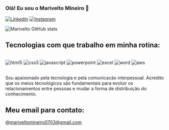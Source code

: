 ### Olá! Eu sou o Marivelto Mineiro 🤖

[![Linkedin](https://img.shields.io/badge/LinkedIn-0077B5?style=for-the-badge&logo=linkedin&logoColor=white)](https://www.linkedin.com/in/marivelto-mineiro-5816912b7)
[![Instagram](https://img.shields.io/badge/Instagram-E4405F?style=for-the-badge&logo=instagram&logoColor=white)](https://instagram.com/marivelto_jr)

![Marivelto GitHub stats](https://github-readme-stats.vercel.app/api?username=mariveltomineiro&show_icons=true&theme=radical)

## Tecnologias com que trabalho em minha rotina:

<div style="display: inline_block"><br/>
  <img  alt="html5" src="https://img.shields.io/badge/HTML5-E34F26?style=for-the-badge&logo=html5&logoColor=white"/>
  <img  alt="css3" src="https://img.shields.io/badge/CSS3-1572B6?style=for-the-badge&logo=css3&logoColor=white"/>
  <img  alt="javascript" src="https://img.shields.io/badge/JavaScript-F7DF1E?style=for-the-badge&logo=javascript&logoColor=black"/>
 <img  alt="powerpoint" src="https://img.shields.io/badge/Microsoft_PowerPoint-B7472A?style=for-the-badge&logo=microsoft-powerpoint&logoColor=white"/>
 <img  alt="excel" src="https://img.shields.io/badge/Microsoft_Excel-217346?style=for-the-badge&logo=microsoft-excel&logoColor=white"/>
 <img  alt="word" src="https://img.shields.io/badge/Microsoft_Word-2B579A?style=for-the-badge&logo=microsoft-word&logoColor=white"/>
 <img  alt="aws" src="https://img.shields.io/badge/Amazon_AWS-232F3E?style=for-the-badge&logo=amazon-aws&logoColor=white"/>
  
</div><br/>

Sou apaixonado pela tecnologia e pela comunicacão interpessoal. Acredito que os meios técnológicos são fundamentais para evoluir os relacionamentos entre pessoas e mudar a forma de distribuição do conhecimento.

## Meu email para contato:
@mariveltomineiro0703@gmail.com
